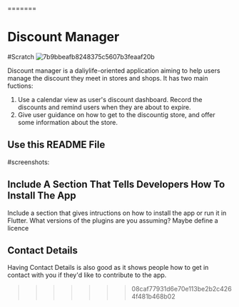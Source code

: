 =======
# Discount Manager



#Scratch
![7b9bbeafb8248375c5607b3feaaf20b](https://github.com/YOUMIN8839/casa0015-mobile-assessment-QiminYou/assets/156082305/def17998-40fe-4daf-8119-367786f0e7e8)


Discount manager is a daliylife-oriented application aiming to help users manage the discount they meet in stores and shops.
It has two main fuctions:
1. Use a calendar view as user's discount dashboard. Record the discounts and remind users when they are about to expire.
2. Give user guidance on how to get to the discountig store, and offer some information about the store.

## Use this README File 

#screenshots:




## Include A Section That Tells Developers How To Install The App

Include a section that gives intructions on how to install the app or run it in Flutter.  What versions of the plugins are you assuming?  Maybe define a licence

##  Contact Details

Having Contact Details is also good as it shows people how to get in contact with you if they'd like to contribute to the app. 
>>>>>>> 08caf77931d6e70e113be2b2c4264f481b468b02
